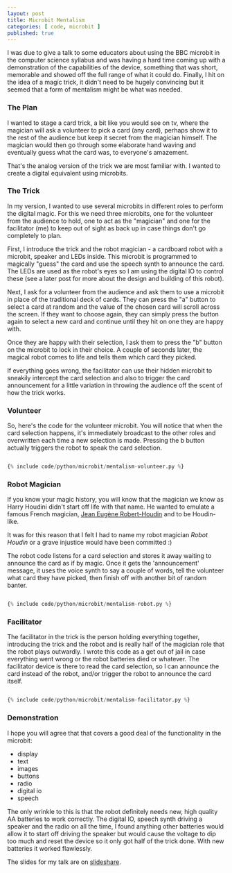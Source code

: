 ```yaml
---
layout: post
title: Microbit Mentalism
categories: [ code, microbit ]
published: true
---
```


I was due to give a talk to some educators about using the BBC microbit in the computer science syllabus and was having a hard time coming up with a demonstration of the capabilities of the device, something that was short, memorable and showed off the full range of what it could do. Finally, I hit on the idea of a magic trick, it didn't need to be hugely convincing but it seemed that a form of mentalism might be what was needed.

### The Plan

I wanted to stage a card trick, a bit like you would see on tv, where the magician will ask a volunteer to pick a card (any card), perhaps show it to the rest of the audience but keep it secret from the magician himself. The magician would then go through some elaborate hand waving and eventually guess what the card was, to everyone's amazement.

That's the analog version of the trick we are most familiar with. I wanted to create a digital equivalent using microbits.

### The Trick

In my version, I wanted to use several microbits in different roles to perform the digital magic. For this we need three microbits, one for the volunteer from the audience to hold, one to act as the "magician" and one for the facilitator (me) to keep out of sight as back up in case things don't go completely to plan.

First, I introduce the trick and the robot magician - a cardboard robot with a microbit, speaker and LEDs inside. This microbit is programmed to magically "guess" the card and use the speech synth to announce the card. The LEDs are used as the robot's eyes so I am using the digital IO to control these (see a later post for more about the design and building of this robot).

Next, I ask for a volunteer from the audience and ask them to use a microbit in place of the traditional deck of cards. They can press the "a" button to select a card at random and the value of the chosen card will scroll across the screen. If they want to choose again, they can simply press the button again to select a new card and continue until they hit on one they are happy with.

Once they are happy with their selection, I ask them to press the "b" button on the microbit to lock in their choice. A couple of seconds later, the magical robot comes to life and tells them which card they picked.

If everything goes wrong, the facilitator can use their hidden microbit to sneakily intercept the card selection and also to trigger the card announcement for a little variation in throwing the audience off the scent of how the trick works.

### Volunteer

So, here's the code for the volunteer microbit. You will notice that when the card selection happens, it's immediately broadcast to the other roles and overwritten each time a new selection is made. Pressing the b button actually triggers the robot to speak the card selection.

```python

{% include code/python/microbit/mentalism-volunteer.py %}

```

### Robot Magician

If you know your magic history, you will know that the magician we know as Harry Houdini didn't start off life with that name. He wanted to emulate a famous French magician, <a href="https://en.wikipedia.org/wiki/Jean_Eug%C3%A8ne_Robert-Houdin">Jean Eugène Robert-Houdin</a> and to be Houdin-like.

It was for this reason that I felt I had to name my robot magician *Robot Houdin* or a grave injustice would have been committed :)

The robot code listens for a card selection and stores it away waiting to announce the card as if by magic. Once it gets the 'announcement' message, it uses the voice synth to say a couple of words, tell the volunteer what card they have picked, then finish off with another bit of random banter.

```python

{% include code/python/microbit/mentalism-robot.py %}

```

### Facilitator

The facilitator in the trick is the person holding everything together, introducing the trick and the robot and is really half of the magician role that the robot plays outwardly. I wrote this code as a get out of jail in case everything went wrong or the robot batteries died or whatever. The facilitator device is there to read the card selection, so I can announce the card instead of the robot, and/or trigger the robot to announce the card itself.

```python

{% include code/python/microbit/mentalism-facilitator.py %}

```

### Demonstration

I hope you will agree that that covers a good deal of the functionality in the microbit:

* display
* text
* images
* buttons
* radio
* digital io
* speech

The only wrinkle to this is that the robot definitely needs new, high quality AA batteries to work correctly. The digital IO, speech synth driving a speaker and the radio on all the time, I found anything other batteries would allow it to start off driving the speaker but would cause the voltage to dip too much and reset the device so it only got half of the trick done. With new batteries it worked flawlessly.

The slides for my talk are on <a href="https://www.slideshare.net/deejaygraham/physical-computing-91152232">slideshare</a>.
